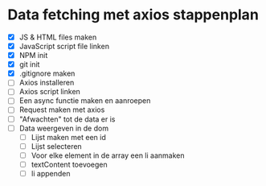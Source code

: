 # Data fetching met axios stappenplan

- [x] JS & HTML files maken
- [x] JavaScript script file linken
- [x] NPM init
- [x] git init
- [x] .gitignore maken
- [ ] Axios installeren
- [ ] Axios script linken
- [ ] Een async functie maken en aanroepen
- [ ] Request maken met axios
- [ ] "Afwachten" tot de data er is
- [ ] Data weergeven in de dom
  - [ ] Lijst maken met een id
  - [ ] Lijst selecteren
  - [ ] Voor elke element in de array een li aanmaken
  - [ ] textContent toevoegen
  - [ ] li appenden
